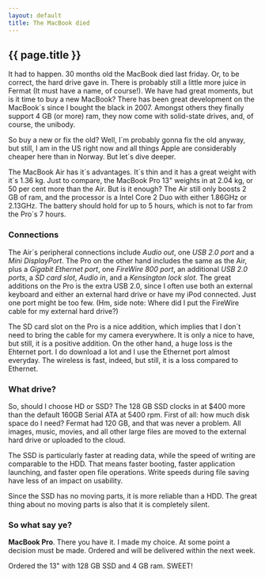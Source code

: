 ```yaml
---
layout: default
title: The MacBook died
---
```


{{ page.title }}
----------------

It had to happen. 30 months old the MacBook died last friday. Or, to be correct, the hard drive gave in. There is probably still a little more juice in Fermat (It must have a name, of course!). We have had great moments, but is it time to buy a new MacBook? There has been great development on the MacBook´s since I bought the black in 2007. Amongst others they finally support 4 GB (or more) ram, they now come with solid-state drives, and, of course, the unibody.

So buy a new or fix the old? Well, I´m probably gonna fix the old anyway, but still, I am in the US right now and all things Apple are considerably cheaper here than in Norway. But let´s dive deeper.

The MacBook Air has it´s advantages. It´s thin and it has a great weight with it´s 1.36 kg. Just to compare, the MacBook Pro 13" weights in at 2.04 kg, or 50 per cent more than the Air. But is it enough? The Air still only boosts 2 GB of ram, and the processor is a Intel Core 2 Duo with either 1.86GHz or 2.13GHz. The battery should hold for up to 5 hours, which is not to far from the Pro´s 7 hours.

### Connections

The Air´s peripheral connections include _Audio out_, one _USB 2.0 port_ and a _Mini DisplayPort_. The Pro on the other hand includes the same as the Air, plus a _Gigabit Ethernet port_, one _FireWire 800 port_, an additional _USB 2.0 ports_, a _SD card slot_, _Audio in_, and a _Kensington lock slot_. The great additions on the Pro is the extra USB 2.0, since I often use both an external keyboard and either an external hard drive or have my iPod connected. Just one port might be too few. (Hm, side note: Where did I put the FireWire cable for my external hard drive?)

The SD card slot on the Pro is a nice addition, which implies that I don´t need to bring the cable for my camera everywhere. It is only a nice to have, but still, it is a positive addition. On the other hand, a huge loss is the Ehternet port. I do download a lot and I use the Ethernet port almost everyday. The wireless is fast, indeed, but still, it is a loss compared to Ethernet.

### What drive?

So, should I choose HD or SSD? The 128 GB SSD clocks in at $400 more than the default 160GB Serial ATA at 5400 rpm. First of all: how much disk space do I need? Fermat had 120 GB, and that was never a problem. All images, music, movies, and all other large files are moved to the external hard drive or uploaded to the cloud.

The SSD is particularly faster at reading data, while the speed of writing are comparable to the HDD. That means faster booting, faster application launching, and faster open file operations. Write speeds during file saving have less of an impact on usability.

Since the SSD has no moving parts, it is more reliable than a HDD. The great thing about no moving parts is also that it is completely silent.

### So what say ye?

**MacBook Pro**. There you have it. I made my choice. At some point a decision must be made. Ordered and will be delivered within the next week.

Ordered the 13" with 128 GB SSD and 4 GB ram. SWEET!